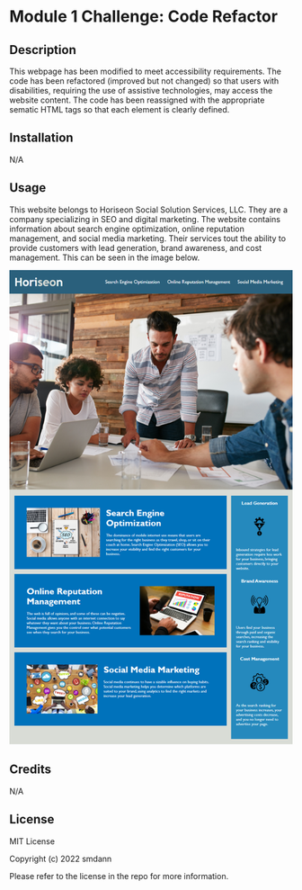 # Module 1 Challenge: Code Refactor

## Description

This webpage has been modified to meet accessibility requirements. The code has been refactored (improved but not changed) so that users with disabilities, requiring the use of assistive technologies, may access the website content. The code has been reassigned with the appropriate sematic HTML tags so that each element is clearly defined. 

## Installation

N/A

## Usage

This website belongs to Horiseon Social Solution Services, LLC. They are a company specializing in SEO and digital marketing. The website contains information about search engine optimization, online reputation management, and social media marketing. Their services tout the ability to provide customers with lead generation, brand awareness, and cost management. This can be seen in the image below.

![horiseon website screenshot](assets/images/horiseon-website-screenshot.png)

## Credits

N/A

## License

MIT License

Copyright (c) 2022 smdann

Please refer to the license in the repo for more information.